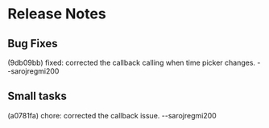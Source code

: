 
# Release Notes

## Bug Fixes
(9db09bb) fixed: corrected the callback calling when time picker changes. --sarojregmi200

## Small tasks
(a0781fa) chore: corrected the callback issue. --sarojregmi200

